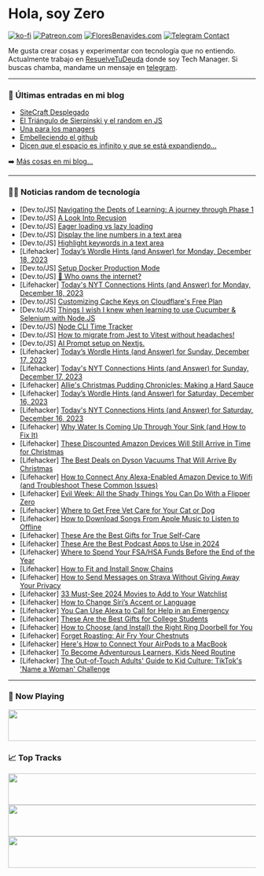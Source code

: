 # Hola, soy Zero

[![ko-fi](https://ko-fi.com/img/githubbutton_sm.svg)](https://ko-fi.com/J3J4N0LUK)
[![Patreon.com](https://img.shields.io/endpoint.svg?url=https%3A%2F%2Fshieldsio-patreon.vercel.app%2Fapi%3Fusername%3Dzerodragon%26type%3Dpatrons&style=for-the-badge)](https://patreon.com/zerodragon)
[![FloresBenavides.com](https://img.shields.io/website?down_message=oops&label=MiBlog&style=for-the-badge&up_message=online&url=https%3A%2F%2Ffloresbenavides.com)](https://floresbenavides.com)
[![Telegram Contact](https://img.shields.io/badge/escr%C3%ADbeme-ZeroDragon-%2326A5E4?style=for-the-badge&logo=telegram)](https://t.me/zerodragon)

Me gusta crear cosas y experimentar con tecnología que no entiendo.
Actualmente trabajo en [ResuelveTuDeuda](http://github.com/resuelve) donde soy Tech Manager.
Si buscas chamba, mandame un mensaje en [telegram](https://t.me/zerodragon).

---

### 📕 Últimas entradas en mi blog
<!-- BLOG-POST-LIST:START -->
- [SiteCraft Desplegado](https://floresbenavides.com/sitecraft-desplegado/)
- [El Triángulo de Sierpinski y el random en JS](https://floresbenavides.com/el-triangulo-de-sierpinski-y-el-random-en-js/)
- [Una para los managers](https://floresbenavides.com/una-para-los-managers/)
- [Embelleciendo el github](https://floresbenavides.com/embelleciendo-el-github/)
- [Dicen que el espacio es infinito y que se está expandiendo…](https://floresbenavides.com/dicen-que-el-espacio-es-infinito-y-que-se-esta-expandiendo/)
<!-- BLOG-POST-LIST:END -->

➡️ [Más cosas en mi blog...](https://floresbenavides.com)

---

### 👨‍💻 Noticias random de tecnología
<!-- TECH-POSTS:START -->
- [Dev.to/JS] [Navigating the Depts of Learning: A journey through Phase 1](https://dev.to/merimaxdedic/navigating-the-depts-of-learning-a-journey-through-phase-1-4laa)
- [Dev.to/JS] [A Look Into Recusion](https://dev.to/peytono/a-look-into-recusion-39ml)
- [Dev.to/JS] [Eager loading vs lazy loading](https://dev.to/juanpinheirx/eager-loading-vs-lazy-loading-90o)
- [Dev.to/JS] [Display the line numbers in a text area](https://dev.to/phuocng/display-the-line-numbers-in-a-text-area-46mk)
- [Dev.to/JS] [Highlight keywords in a text area](https://dev.to/phuocng/highlight-keywords-in-a-text-area-45k1)
- [Lifehacker] [Today’s Wordle Hints &lpar;and Answer&rpar; for Monday, December 18, 2023](https://lifehacker.com/entertainment/wordle-answer-today-december-18-2023)
- [Dev.to/JS] [Setup Docker Production Mode](https://dev.to/akbarnafisa/setup-docker-production-mode-21ba)
- [Dev.to/JS] [🤨 Who owns the internet?](https://dev.to/best_codes/who-owns-the-internet-3jp5)
- [Lifehacker] [Today&#39;s NYT Connections Hints &lpar;and Answer&rpar; for Monday, December 18, 2023](https://lifehacker.com/entertainment/nyt-connections-answer-today-december-18-2023)
- [Dev.to/JS] [Customizing Cache Keys on Cloudflare&#39;s Free Plan](https://dev.to/dongnaebi/customizing-cache-keys-on-cloudflares-free-plan-9fb)
- [Dev.to/JS] [Things I wish I knew when learning to use Cucumber &amp; Selenium with Node.JS](https://dev.to/adamdsherman/things-i-wish-i-knew-when-learning-to-use-cucumber-selenium-with-nodejs-3oae)
- [Dev.to/JS] [Node CLI Time Tracker](https://dev.to/f3rno64/node-cli-time-tracker-5dka)
- [Dev.to/JS] [How to migrate from Jest to Vitest without headaches!](https://dev.to/julbrs/how-to-migrate-from-jest-to-vitest-without-headaches-4f20)
- [Dev.to/JS] [AI Prompt setup on Nextjs.](https://dev.to/kamruzzaman/ai-prompt-setup-on-nextjs-2109)
- [Lifehacker] [Today’s Wordle Hints &lpar;and Answer&rpar; for Sunday, December 17, 2023](https://lifehacker.com/entertainment/wordle-answer-today-december-17-2023)
- [Lifehacker] [Today&#39;s NYT Connections Hints &lpar;and Answer&rpar; for Sunday, December 17, 2023](https://lifehacker.com/entertainment/nyt-connections-answer-today-december-17-2023)
- [Lifehacker] [Allie&#39;s Christmas Pudding Chronicles: Making a Hard Sauce](https://lifehacker.com/food-drink/christmas-pudding-recipe-step-five)
- [Lifehacker] [Today’s Wordle Hints &lpar;and Answer&rpar; for Saturday, December 16, 2023](https://lifehacker.com/entertainment/wordle-answer-today-december-16-2023)
- [Lifehacker] [Today&#39;s NYT Connections Hints &lpar;and Answer&rpar; for Saturday, December 16, 2023](https://lifehacker.com/entertainment/nyt-connections-answer-today-december-16-2023)
- [Lifehacker] [Why Water Is Coming Up Through Your Sink &lpar;and How to Fix It&rpar;](https://lifehacker.com/home/why-water-is-coming-up-through-sink)
- [Lifehacker] [These Discounted Amazon Devices Will Still Arrive in Time for Christmas](https://lifehacker.com/tech/these-discounted-amazon-devices-will-arrive-before-christmas)
- [Lifehacker] [The Best Deals on Dyson Vacuums That Will Arrive By Christmas](https://lifehacker.com/home/dyson-stick-vacuum-deals-for-christmas)
- [Lifehacker] [How to Connect Any Alexa-Enabled Amazon Device to Wifi &lpar;and Troubleshoot These Common Issues&rpar;](https://lifehacker.com/tech/how-to-connect-alexa-to-wifi)
- [Lifehacker] [Evil Week: All the Shady Things You Can Do With a Flipper Zero](https://lifehacker.com/evil-week-all-the-shady-things-you-can-do-with-a-flipp-1850968904)
- [Lifehacker] [Where to Get Free Vet Care for Your Cat or Dog](https://lifehacker.com/money/where-to-get-free-vet-care-for-your-cat-or-dog)
- [Lifehacker] [How to Download Songs From Apple Music to Listen to Offline](https://lifehacker.com/tech/how-to-listen-to-apple-music-offline)
- [Lifehacker] [These Are the Best Gifts for True Self-Care](https://lifehacker.com/health/the-best-gifts-for-self-care)
- [Lifehacker] [These Are the Best Podcast Apps to Use in 2024](https://lifehacker.com/the-best-podcast-apps-for-ios-android)
- [Lifehacker] [Where to Spend Your FSA/HSA Funds Before the End of the Year](https://lifehacker.com/money/where-to-spend-fsa-hsa-funds)
- [Lifehacker] [How to Fit and Install Snow Chains](https://lifehacker.com/travel/how-to-fit-and-install-snow-chains)
- [Lifehacker] [How to Send Messages on Strava Without Giving Away Your Privacy](https://lifehacker.com/tech/how-to-send-messages-on-strava)
- [Lifehacker] [33 Must-See 2024 Movies to Add to Your Watchlist](https://lifehacker.com/entertainment/the-biggest-movies-coming-in-2024)
- [Lifehacker] [How to Change Siri’s Accent or Language](https://lifehacker.com/tech/how-to-change-siris-accent-or-language)
- [Lifehacker] [You Can Use Alexa to Call for Help in an Emergency](https://lifehacker.com/tech/how-to-use-alexa-in-an-emergency)
- [Lifehacker] [These Are the Best Gifts for College Students](https://lifehacker.com/family/best-gifts-for-college-students)
- [Lifehacker] [How to Choose &lpar;and Install&rpar; the Right Ring Doorbell for You](https://lifehacker.com/tech/how-to-install-ring-doorbell)
- [Lifehacker] [Forget Roasting: Air Fry Your Chestnuts](https://lifehacker.com/food-drink/how-to-air-fry-chestnuts)
- [Lifehacker] [Here&#39;s How to Connect Your AirPods to a MacBook](https://lifehacker.com/tech/how-to-connect-airpods-to-your-macbook)
- [Lifehacker] [To Become Adventurous Learners, Kids Need Routine](https://lifehacker.com/family/help-kids-become-adventurous-learners)
- [Lifehacker] [The Out-of-Touch Adults&#39; Guide to Kid Culture: TikTok&#39;s &#39;Name a Woman&#39; Challenge](https://lifehacker.com/entertainment/the-out-of-touch-guide-to-kid-culture-tiktok-name-a-woman)<!-- TECH-POSTS:END -->

---

### 🎵 Now Playing
<a href="https://spotify-now-playing-dun.vercel.app/now-playing?open"><img src="https://spotify-now-playing-dun.vercel.app/now-playing" width="540" height="64"></a>

### 📈 Top Tracks
<a href="https://spotify-now-playing-dun.vercel.app/top-tracks?i=1&open"><img src="https://spotify-now-playing-dun.vercel.app/top-tracks?i=1" width="540" height="64"></a>
<a href="https://spotify-now-playing-dun.vercel.app/top-tracks?i=2&open"><img src="https://spotify-now-playing-dun.vercel.app/top-tracks?i=2" width="540" height="64"></a>
<a href="https://spotify-now-playing-dun.vercel.app/top-tracks?i=3&open"><img src="https://spotify-now-playing-dun.vercel.app/top-tracks?i=3" width="540" height="64"></a>
